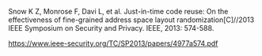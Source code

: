 Snow K Z, Monrose F, Davi L, et al. Just-in-time code reuse: On the effectiveness of fine-grained address space layout randomization[C]//2013 IEEE Symposium on Security and Privacy. IEEE, 2013: 574-588.

https://www.ieee-security.org/TC/SP2013/papers/4977a574.pdf
